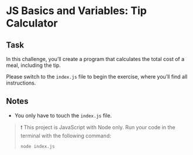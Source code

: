 # JS Basics and Variables: Tip Calculator

## Task

In this challenge, you’ll create a program that calculates the total cost of a meal, including the tip.

Please switch to the `index.js` file to begin the exercise, where you’ll find all instructions.

## Notes

- You only have to touch the `index.js` file.

> ❗️ This project is JavaScript with Node only. Run your code in the terminal with the following command:
>
> ```bash
> node index.js
> ```
